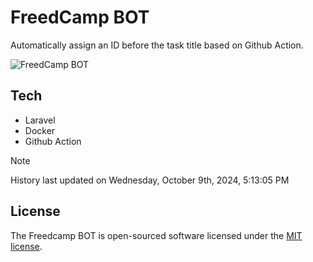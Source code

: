 # FreedCamp BOT

Automatically assign an ID before the task title based on Github Action.

![FreedCamp BOT](https://repository-images.githubusercontent.com/737932867/7d34798b-2680-471c-b089-a78a718d3d6a)

## Tech

- Laravel
- Docker
- Github Action

> [!NOTE]  
> History last updated on Wednesday, October 9th, 2024, 5:13:05 PM

## License

The Freedcamp BOT is open-sourced software licensed under the [MIT license](https://opensource.org/licenses/MIT).
